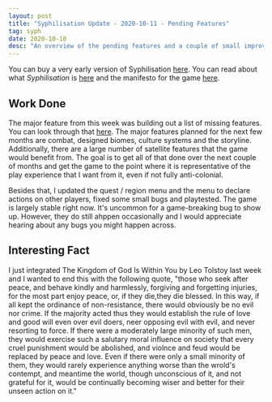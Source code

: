 ```yaml
---
layout: post
title: "Syphilisation Update - 2020-10-11 - Pending Features"
tag: syph
date: 2020-10-10
desc: "An overview of the pending features and a couple of small improvements."
---
```



You can buy a very early version of Syphilisation [here](https://whynotgames.itch.io/nikhil-murthys-syphilisation). You can read about what *Syphilisation* is [here](/blog/syph/announce) and the manifesto for the game [here](/blog/syph/newManifesto).

## Work Done

The major feature from this week was building out a list of missing features. You can look through that [here](/blog/syph/feature). The major features planned for the next few months are combat, designed biomes, culture systems and the storyline. Additionally, there are a large number of satellite features that the game would benefit from. The goal is to get all of that done over the next couple of months and get the game to the point where it is representative of the play experience that I want from it, even if not fully anti-colonial.


Besides that, I updated the quest / region menu and the menu to declare actions on other players, fixed some small bugs and playtested. The game is largely stable right now. It's uncommon for a game-breaking bug to show up. However, they do still ahppen occasionally and I would appreciate hearing about any bugs you might happen across.

## Interesting Fact

I just integrated The Kingdom of God Is Within You by Leo Tolstoy last week and I wanted to end this with the following quote, "those who seek after peace, and behave kindly and harmlessly, forgiving and forgetting injuries, for the most part enjoy peace, or, if they die,they die blessed. In this way, if all kept the ordinance of non-resistance, there would obviously be no evil nor crime. If the majority acted thus they would establish the rule of love and good will even over evil doers, neer opposing evil with evil, and never resorting to force. If there were a moderately large minority of such men, they would exercise such a salutary moral influence on society that every cruel punishment would be abolished, and violnce and feud would be replaced by peace and love. Even if there were only a small minority of them, they would rarely experience anything worse than the wrold's contempt, and meantime the world, though unconscious of it, and not grateful for it, would be continually becoming wiser and better for their unseen action on it."

